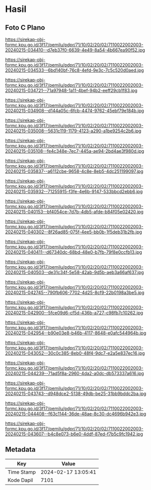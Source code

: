 # Hasil

## Foto C Plano

https://sirekap-obj-formc.kpu.go.id/3f17/pemilu/pdpr/71/10/02/20/02/7110022002003-20240215-034410--d7eb37f0-6639-4e49-8a54-4b667ea90f52.jpg

https://sirekap-obj-formc.kpu.go.id/3f17/pemilu/pdpr/71/10/02/20/02/7110022002003-20240215-034533--6bd140bf-76c8-4efd-9e3c-7c5c520d0aed.jpg

https://sirekap-obj-formc.kpu.go.id/3f17/pemilu/pdpr/71/10/02/20/02/7110022002003-20240215-034721--71a97948-1a11-4bef-94b2-eeff29cb1f83.jpg

https://sirekap-obj-formc.kpu.go.id/3f17/pemilu/pdpr/71/10/02/20/02/7110022002003-20240215-034908--d144a05c-6fcb-4474-9762-45ebf79e184b.jpg

https://sirekap-obj-formc.kpu.go.id/3f17/pemilu/pdpr/71/10/02/20/02/7110022002003-20240215-035008--5631c119-1179-4123-a290-a1be9254c2b6.jpg

https://sirekap-obj-formc.kpu.go.id/3f17/pemilu/pdpr/71/10/02/20/02/7110022002003-20240215-035108--fe4c348e-7ec7-445a-ae94-2bd4ae3f980d.jpg

https://sirekap-obj-formc.kpu.go.id/3f17/pemilu/pdpr/71/10/02/20/02/7110022002003-20240215-035837--a6112cbe-9658-4c8e-8eb5-4dc251199097.jpg

https://sirekap-obj-formc.kpu.go.id/3f17/pemilu/pdpr/71/10/02/20/02/7110022002003-20240215-035932--71255915-f3fe-4e6b-9147-533bbcd2ebb6.jpg

https://sirekap-obj-formc.kpu.go.id/3f17/pemilu/pdpr/71/10/02/20/02/7110022002003-20240215-040153--bf4054ce-7d7b-4db5-afde-b84f05e02420.jpg

https://sirekap-obj-formc.kpu.go.id/3f17/pemilu/pdpr/71/10/02/20/02/7110022002003-20240215-040302--8f26ad85-075f-4ee5-bb0b-1f5deb31b2fb.jpg

https://sirekap-obj-formc.kpu.go.id/3f17/pemilu/pdpr/71/10/02/20/02/7110022002003-20240215-040411--d67340dc-68bd-48e0-b7fb-79f8e0ccfb13.jpg

https://sirekap-obj-formc.kpu.go.id/3f17/pemilu/pdpr/71/10/02/20/02/7110022002003-20240215-040503--de31c34f-5e58-42ab-9d5b-aeb3a66af637.jpg

https://sirekap-obj-formc.kpu.go.id/3f17/pemilu/pdpr/71/10/02/20/02/7110022002003-20240215-042745--790fb606-7702-4d25-8cf9-22b0198a3be5.jpg

https://sirekap-obj-formc.kpu.go.id/3f17/pemilu/pdpr/71/10/02/20/02/7110022002003-20240215-042900--5fce09d6-cf5d-436b-a727-c98fb7c10262.jpg

https://sirekap-obj-formc.kpu.go.id/3f17/pemilu/pdpr/71/10/02/20/02/7110022002003-20240215-042954--b90e03e8-b46b-4117-8648-e0afc544964b.jpg

https://sirekap-obj-formc.kpu.go.id/3f17/pemilu/pdpr/71/10/02/20/02/7110022002003-20240215-043052--30c0c385-8eb0-48f4-9dc7-e2a5e837ec16.jpg

https://sirekap-obj-formc.kpu.go.id/3f17/pemilu/pdpr/71/10/02/20/02/7110022002003-20240215-044239--71ad5f8a-2960-4da2-a0dc-db573337a616.jpg

https://sirekap-obj-formc.kpu.go.id/3f17/pemilu/pdpr/71/10/02/20/02/7110022002003-20240215-043743--d948dce2-5138-49db-be25-31bb9bddc2ba.jpg

https://sirekap-obj-formc.kpu.go.id/3f17/pemilu/pdpr/71/10/02/20/02/7110022002003-20240215-044408--f63c1144-36de-48ae-8c30-dc4696b942e3.jpg

https://sirekap-obj-formc.kpu.go.id/3f17/pemilu/pdpr/71/10/02/20/02/7110022002003-20240215-043607--b4c8e073-b6e0-4ddf-87ed-f7b5c9fc1942.jpg


## Metadata

| Key        | Value               |
| ---------- | ------------------- |
| Time Stamp | 2024-02-17 13:05:41 |
| Kode Dapil | 7101                |



